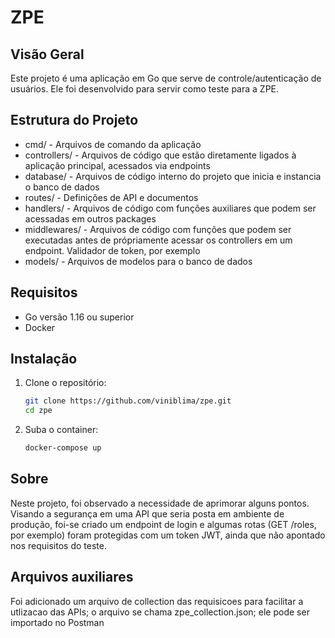 # ZPE

## Visão Geral

Este projeto é uma aplicação em Go que serve de controle/autenticação de usuários. Ele foi desenvolvido para servir como teste para a ZPE.

## Estrutura do Projeto

- cmd/ - Arquivos de comando da aplicação
- controllers/ - Arquivos de código que estão diretamente ligados à aplicação principal, acessados via endpoints
- database/ - Arquivos de código interno do projeto que inicia e instancia o banco de dados
- routes/ - Definições de API e documentos
- handlers/ - Arquivos de código com funções auxiliares que podem ser acessadas em outros packages
- middlewares/ - Arquivos de código com funções que podem ser executadas antes de própriamente acessar os controllers em um endpoint. Validador de token, por exemplo
- models/ - Arquivos de modelos para o banco de dados

## Requisitos

- Go versão 1.16 ou superior
- Docker

## Instalação

1. Clone o repositório:

   ```sh
   git clone https://github.com/viniblima/zpe.git
   cd zpe
   ```

2. Suba o container:
   ```sh
   docker-compose up
   ```

## Sobre

Neste projeto, foi observado a necessidade de aprimorar alguns pontos. Visando a segurança em uma API que seria posta em ambiente de produção, foi-se criado um endpoint de login e algumas rotas (GET /roles, por exemplo) foram protegidas com um token JWT, ainda que não apontado nos requisitos do teste.

## Arquivos auxiliares

Foi adicionado um arquivo de collection das requisicoes para facilitar a utlizacao das APIs; o arquivo se chama zpe_collection.json; ele pode ser importado no Postman
